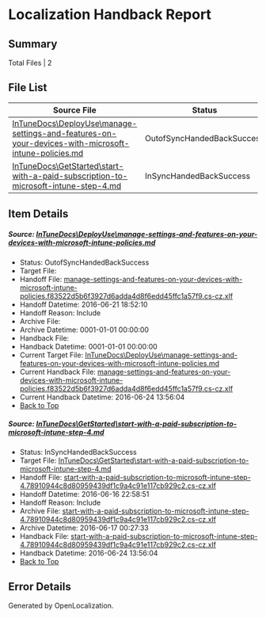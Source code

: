# <a name='report-top'></a> Localization Handback Report

## Summary
 Total Files | 2

## File List
 Source File | Status | Details 
 ----------- | ------ | ------- 
 [InTuneDocs\DeployUse\manage-settings-and-features-on-your-devices-with-microsoft-intune-policies.md](https://github.com/Microsoft/IntuneDocs-pr/blob/a72eb572f75b2538777b2ead256030b03f59683d/InTuneDocs/DeployUse/manage-settings-and-features-on-your-devices-with-microsoft-intune-policies.md) | OutofSyncHandedBackSuccess | [Details](#479995dec5b161a23ce6a9afa4fa69862d8bf71573)
 [InTuneDocs\GetStarted\start-with-a-paid-subscription-to-microsoft-intune-step-4.md](https://github.com/Microsoft/IntuneDocs-pr/blob/2847c9af38ae0ddddc8d76d548ae7abddc63e4c1/InTuneDocs/GetStarted/start-with-a-paid-subscription-to-microsoft-intune-step-4.md) | InSyncHandedBackSuccess | [Details](#e764dc73492db984fcbb118597ad1d08491d3427533)

## Item Details
##### <a name='479995dec5b161a23ce6a9afa4fa69862d8bf71573'></a> Source: [InTuneDocs\DeployUse\manage-settings-and-features-on-your-devices-with-microsoft-intune-policies.md](https://github.com/Microsoft/IntuneDocs-pr/blob/a72eb572f75b2538777b2ead256030b03f59683d/InTuneDocs/DeployUse/manage-settings-and-features-on-your-devices-with-microsoft-intune-policies.md)
* Status: OutofSyncHandedBackSuccess
* Target File: 
* Handoff File: [manage-settings-and-features-on-your-devices-with-microsoft-intune-policies.f83522d5b6f3927d6adda4d8f6edd45ffc1a57f9.cs-cz.xlf](https://github.com/Microsoft/EM.handoff/blob/d061d8180ec14a177772d757e3f3066516f855ac/ol-handoff/Microsoft/IntuneDocs-pr.cs-cz/master/manage-settings-and-features-on-your-devices-with-microsoft-intune-policies.f83522d5b6f3927d6adda4d8f6edd45ffc1a57f9.cs-cz.xlf)
* Handoff Datetime: 2016-06-21 18:52:10
* Handoff Reason: Include
* Archive File: 
* Archive Datetime: 0001-01-01 00:00:00
* Handback File: 
* Handback Datetime: 0001-01-01 00:00:00
* Current Target File: [InTuneDocs\DeployUse\manage-settings-and-features-on-your-devices-with-microsoft-intune-policies.md](https://github.com/Microsoft/IntuneDocs-pr.cs-cz/blob/936e5fbcf1ba9ae713cc61d4efd1faf83a5f2576/InTuneDocs/DeployUse/manage-settings-and-features-on-your-devices-with-microsoft-intune-policies.md)
* Current Handback File: [manage-settings-and-features-on-your-devices-with-microsoft-intune-policies.f83522d5b6f3927d6adda4d8f6edd45ffc1a57f9.cs-cz.xlf](https://github.com/Microsoft/EM.handback/blob/4f408656a9a0f3149ca00ad6ebd07cf2b883e2e5/ol-handback/Microsoft/IntuneDocs-pr.cs-cz/master/manage-settings-and-features-on-your-devices-with-microsoft-intune-policies.f83522d5b6f3927d6adda4d8f6edd45ffc1a57f9.cs-cz.xlf)
* Current Handback Datetime: 2016-06-24 13:56:04
* [Back to Top](#report-top)

##### <a name='e764dc73492db984fcbb118597ad1d08491d3427533'></a> Source: [InTuneDocs\GetStarted\start-with-a-paid-subscription-to-microsoft-intune-step-4.md](https://github.com/Microsoft/IntuneDocs-pr/blob/2847c9af38ae0ddddc8d76d548ae7abddc63e4c1/InTuneDocs/GetStarted/start-with-a-paid-subscription-to-microsoft-intune-step-4.md)
* Status: InSyncHandedBackSuccess
* Target File: [InTuneDocs\GetStarted\start-with-a-paid-subscription-to-microsoft-intune-step-4.md](https://github.com/Microsoft/IntuneDocs-pr.cs-cz/blob/936e5fbcf1ba9ae713cc61d4efd1faf83a5f2576/InTuneDocs/GetStarted/start-with-a-paid-subscription-to-microsoft-intune-step-4.md)
* Handoff File: [start-with-a-paid-subscription-to-microsoft-intune-step-4.78910944c8d80959439df1c9a4c91e117cb929c2.cs-cz.xlf](https://github.com/Microsoft/EM.handoff/blob/1235c94e37fba53b6f4f500a324e36b2adf5acde/ol-handoff/Microsoft/IntuneDocs-pr.cs-cz/master/start-with-a-paid-subscription-to-microsoft-intune-step-4.78910944c8d80959439df1c9a4c91e117cb929c2.cs-cz.xlf)
* Handoff Datetime: 2016-06-16 22:58:51
* Handoff Reason: Include
* Archive File: [start-with-a-paid-subscription-to-microsoft-intune-step-4.78910944c8d80959439df1c9a4c91e117cb929c2.cs-cz.xlf](https://github.com/Microsoft/EM.handoff/blob/60858f7ed26490c72e3cd7520f63982000da90c5/ol-handoff/Microsoft/IntuneDocs-pr.cs-cz/master/archive/start-with-a-paid-subscription-to-microsoft-intune-step-4.78910944c8d80959439df1c9a4c91e117cb929c2.cs-cz.xlf)
* Archive Datetime: 2016-06-17 00:27:33
* Handback File: [start-with-a-paid-subscription-to-microsoft-intune-step-4.78910944c8d80959439df1c9a4c91e117cb929c2.cs-cz.xlf](https://github.com/Microsoft/EM.handback/blob/4f408656a9a0f3149ca00ad6ebd07cf2b883e2e5/ol-handback/Microsoft/IntuneDocs-pr.cs-cz/master/start-with-a-paid-subscription-to-microsoft-intune-step-4.78910944c8d80959439df1c9a4c91e117cb929c2.cs-cz.xlf)
* Handback Datetime: 2016-06-24 13:56:04
* [Back to Top](#report-top)


## Error Details

Generated by OpenLocalization.
